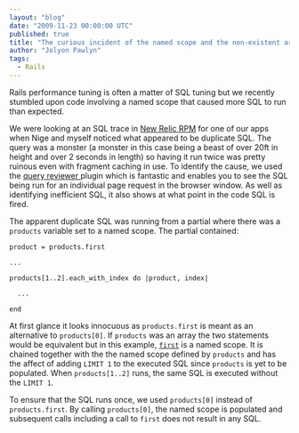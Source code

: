 ```yaml
---
layout: "blog"
date: "2009-11-23 00:00:00 UTC"
published: true
title: "The curious incident of the named scope and the non-existent array"
author: "Jolyon Pawlyn"
tags:
  - Rails
---
```


<p>Rails performance tuning is often a matter of SQL tuning but we recently stumbled upon code involving a named scope that caused more SQL to run than expected.</p>
<p>We were looking at an SQL trace in <a href="http://www.newrelic.com/">New Relic RPM</a> for one of our apps when Nige and myself noticed what appeared to be duplicate SQL. The query was a monster (a monster in this case being a beast of over 20ft in height and over 2 seconds in length) so having it run twice was pretty ruinous even with fragment caching in use. To identify the cause, we used the <a href="http://code.google.com/p/query-reviewer/">query reviewer </a> plugin which is fantastic and enables you to see the SQL being run for an individual page request in the browser window. As well as identifying inefficient SQL, it also shows at what point in the code SQL is fired.</p>
<p>The apparent duplicate SQL was running from a partial where there was a <code>products</code> variable set to a named scope. The partial contained:</p>
<pre>
<code>product = products.first<br />
...<br />
products[1..2].each_with_index do |product, index|<br />
&nbsp;&nbsp;...<br />
end </code></pre>
<p>At first glance it looks innocuous as <code>products.first</code> is meant as an alternative to <code>products[0]</code>. If <code>products</code> was an array the two statements would be equivalent but in this example, <a href="http://api.rubyonrails.org/classes/ActiveRecord/NamedScope/Scope.html"><code>first</code></a> is a named scope. It is chained together with the the named scope defined by <code>products</code> and has the affect of adding <code>LIMIT 1</code> to the executed SQL since <code>products</code> is yet to be populated. When <code>products[1..2]</code> runs, the same SQL is executed without the <code>LIMIT 1</code>.</p>
<p>To ensure that the SQL runs once, we used <code>products[0]</code> instead of <code>products.first</code>. By calling <code>products[0]</code>, the named scope is populated and subsequent calls including a call to <code>first</code> does not result in any SQL.</p>

